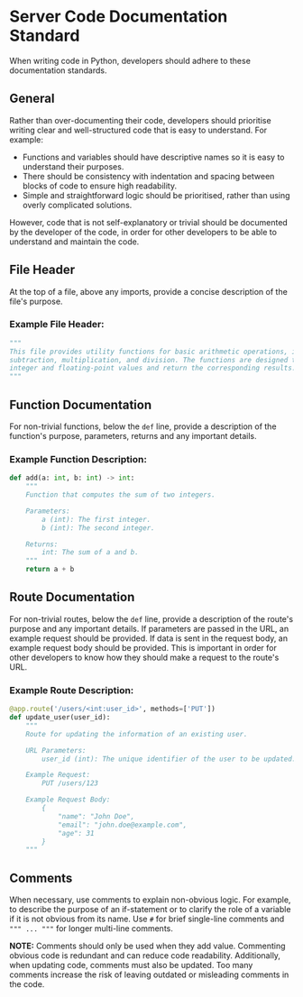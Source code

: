 # Server Code Documentation Standard

When writing code in Python, developers should adhere to these documentation standards.

## General

Rather than over-documenting their code, developers should prioritise writing clear and well-structured code that is easy to understand. For example: 

- Functions and variables should have descriptive names so it is easy to understand their purposes. 
- There should be consistency with indentation and spacing between blocks of code to ensure high readability. 
- Simple and straightforward logic should be prioritised, rather than using overly complicated solutions.

However, code that is not self-explanatory or trivial should be documented by the developer of the code, in order for other developers to be able to understand and maintain the code.

## File Header

At the top of a file, above any imports, provide a concise description of the file's purpose.

### Example File Header:

```python
"""
This file provides utility functions for basic arithmetic operations, including addition,
subtraction, multiplication, and division. The functions are designed to support both
integer and floating-point values and return the corresponding results.
"""
```

## Function Documentation

For non-trivial functions, below the `def` line, provide a description of the function's purpose, parameters, returns and any important details.

### Example Function Description:

```python
def add(a: int, b: int) -> int:
    """
    Function that computes the sum of two integers.

    Parameters:
        a (int): The first integer.
        b (int): The second integer.

    Returns:
        int: The sum of a and b.
    """
    return a + b
```

## Route Documentation

For non-trivial routes, below the `def` line, provide a description of the route's purpose and any important details. If parameters are passed in the URL, an example request should be provided. If data is sent in the request body, an example request body should be provided. This is important in order for other developers to know how they should make a request to the route's URL.

### Example Route Description:

```python
@app.route('/users/<int:user_id>', methods=['PUT'])
def update_user(user_id):
    """
    Route for updating the information of an existing user.

    URL Parameters:
        user_id (int): The unique identifier of the user to be updated.

    Example Request:
        PUT /users/123

    Example Request Body:
        {
            "name": "John Doe",
            "email": "john.doe@example.com",
            "age": 31
        }
    """
```

## Comments

When necessary, use comments to explain non-obvious logic. For example, to describe the purpose of an if-statement or to clarify the role of a variable if it is not obvious from its name. Use `#` for brief single-line comments and `""" ... """` for longer multi-line comments.

**NOTE:** Comments should only be used when they add value. Commenting obvious code is redundant and can reduce code readability. Additionally, when updating code, comments must also be updated. Too many comments increase the risk of leaving outdated or misleading comments in the code.

